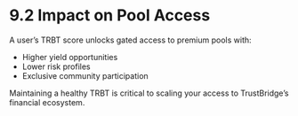 # 9.2 Impact on Pool Access

A user’s TRBT score unlocks gated access to premium pools with:
- Higher yield opportunities
- Lower risk profiles
- Exclusive community participation

Maintaining a healthy TRBT is critical to scaling your access to TrustBridge’s financial ecosystem.